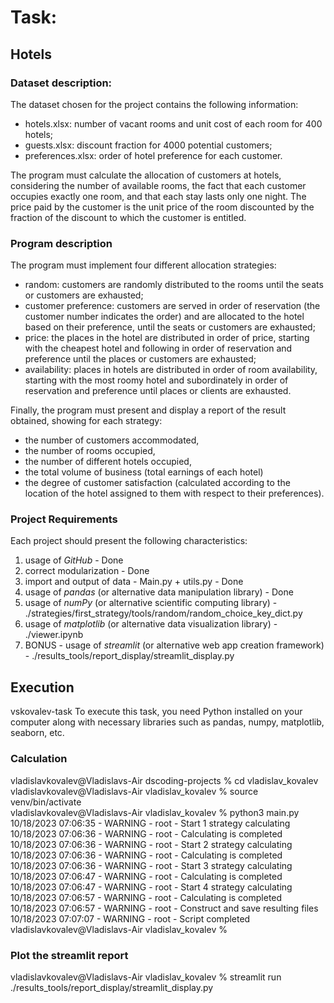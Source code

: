 # Task:
## Hotels

### Dataset description: 
The dataset chosen for the project contains the following information:

- hotels.xlsx: number of vacant rooms and unit cost of each room for 400 hotels;
- guests.xlsx: discount fraction for 4000 potential customers;
- preferences.xlsx: order of hotel preference for each customer.

The program must calculate the allocation of customers at hotels, considering the number of available rooms, the fact that each customer occupies exactly one room, and that each stay lasts only one night. The price paid by the customer is the unit price of the room discounted by the fraction of the discount to which the customer is entitled.


### Program description
The program must implement four different allocation strategies:

- random: customers are randomly distributed to the rooms until the seats or customers are exhausted;
- customer preference: customers are served in order of reservation (the customer number indicates the order) and are allocated to the hotel based on their preference, until the seats or customers are exhausted;
- price: the places in the hotel are distributed in order of price, starting with the cheapest hotel and following in order of reservation and preference until the places or customers are exhausted;
- availability: places in hotels are distributed in order of room availability, starting with the most roomy hotel and subordinately in order of reservation and preference until places or clients are exhausted.

Finally, the program must present and display a report of the result obtained, showing for each strategy:
- the number of customers accommodated, 
- the number of rooms occupied, 
- the number of different hotels occupied, 
- the total volume of business (total earnings of each hotel)
- the degree of customer satisfaction (calculated according to the location of the hotel assigned to them with respect to their preferences).

### Project Requirements
Each project should present the following characteristics:

1. usage of *GitHub* - Done
2. correct modularization - Done
3. import and output of data - Main.py + utils.py - Done
4. usage of *pandas* (or alternative data manipulation library) - Done
5. usage of *numPy* (or alternative scientific computing library) - ./strategies/first_strategy/tools/random/random_choice_key_dict.py
6. usage of *matplotlib* (or alternative data visualization library) - ./viewer.ipynb
7. BONUS - usage of *streamlit* (or alternative web app creation framework) - ./results_tools/report_display/streamlit_display.py

## Execution
vskovalev-task
To execute this task, you need Python installed on your computer along with necessary 
libraries such as pandas, numpy, matplotlib, seaborn, etc.

### Calculation
vladislavkovalev@Vladislavs-Air dscoding-projects % cd vladislav_kovalev \
vladislavkovalev@Vladislavs-Air vladislav_kovalev % source venv/bin/activate \
vladislavkovalev@Vladislavs-Air vladislav_kovalev % python3 main.py \
10/18/2023 07:06:35 - WARNING - root -   Start 1 strategy calculating \
10/18/2023 07:06:36 - WARNING - root -   Calculating is completed \
10/18/2023 07:06:36 - WARNING - root -   Start 2 strategy calculating \
10/18/2023 07:06:36 - WARNING - root -   Calculating is completed \
10/18/2023 07:06:36 - WARNING - root -   Start 3 strategy calculating \
10/18/2023 07:06:47 - WARNING - root -   Calculating is completed \
10/18/2023 07:06:47 - WARNING - root -   Start 4 strategy calculating \
10/18/2023 07:06:57 - WARNING - root -   Calculating is completed \
10/18/2023 07:06:57 - WARNING - root -   Construct and save resulting files \
10/18/2023 07:07:07 - WARNING - root -   Script completed \
vladislavkovalev@Vladislavs-Air vladislav_kovalev % 

### Plot the streamlit report
vladislavkovalev@Vladislavs-Air vladislav_kovalev % streamlit run ./results_tools/report_display/streamlit_display.py

